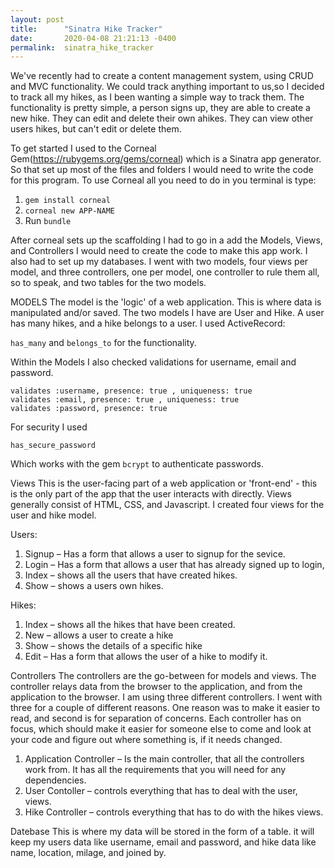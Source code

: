 ```yaml
---
layout: post
title:      "Sinatra Hike Tracker"
date:       2020-04-08 21:21:13 -0400
permalink:  sinatra_hike_tracker
---
```


We've recently had to create a content management system, using CRUD and MVC functionality. We could track anything important to us,so I decided to track all my hikes, as I been wanting a simple way to track them. The functionality is pretty simple, a person signs up, they are able to create a new hike. They can edit and delete their own ahikes. They can view other users hikes, but can't edit or delete them. 

To get started I used to the Corneal Gem(https://rubygems.org/gems/corneal) which is a Sinatra app generator.  So that set up most of the files and folders I would need to write the code for this program. To use Corneal all you need to do in you terminal is type:

1. `gem install corneal`
2. `corneal new APP-NAME`
3. Run `bundle`

After corneal sets up the scaffolding I had to go in a add the Models, Views, and Controllers I would need to create the code to make this app work. I also had to set up my databases. I went with two models, four views per model, and three controllers, one per model, one controller to rule them all, so to speak, and two tables for the two models. 

MODELS
The model is the 'logic' of a web application. This is where data is manipulated and/or saved. The two models I have are User and Hike. A user has many hikes, and a hike belongs to a user. I used ActiveRecord:

`has_many` and `belongs_to` for the functionality. 

Within the Models I also checked validations for username, email and password. 

	validates :username, presence: true , uniqueness: true
	validates :email, presence: true , uniqueness: true
	validates :password, presence: true 


For security I used

`has_secure_password`

Which works with the gem `bcrypt` to authenticate passwords. 

Views
This is the user-facing part of a web application or 'front-end' - this is the only part of the app that the user interacts with directly. Views generally consist of HTML, CSS, and Javascript. I created four views for the user and hike model. 

Users:	
1. Signup – Has a form that allows a user to signup for the sevice.
2. Login – Has a form that allows a user that has already signed up to login, 
3. Index – shows all the users that have created hikes. 
4. Show – shows a users own hikes.

Hikes:
1. Index – shows all the hikes that have been created.
2. New – allows a user to create a hike
3. Show – shows the details of a specific hike
4. Edit – Has a form that allows the user of a hike to modify it. 

Controllers
The controllers are the go-between for models and views. The controller relays data from the browser to the application, and from the application to the browser. I am using three different controllers. I went with three for a couple of different reasons. One reason was to make it easier to read, and second is for separation of concerns. Each controller has on focus, which should make it easier for someone else to come and look at your code and figure out where something is, if it needs changed. 

1. Application Controller – Is the main controller, that all the controllers work 
     from. It has all the requirements that you will need for any dependencies.   	
2. User Contoller – controls everything that has to deal with the user, views.
3. Hike Controller – controls everything that has to do with the hikes views.   

Datebase
This is where my data will be stored in the form of a table. it will keep my users data like username, email and password, and hike data like name, location, milage, and joined by. 


